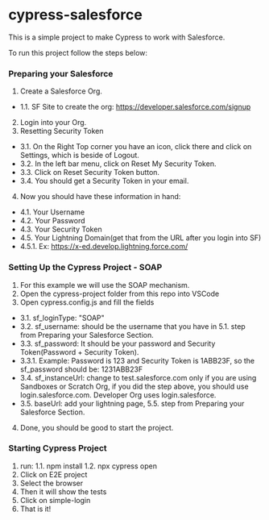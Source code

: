 # cypress-salesforce

This is a simple project to make Cypress to work with Salesforce.

To run this project follow the steps below:

### Preparing your Salesforce

1. Create a Salesforce Org.
  - 1.1. SF Site to create the org: https://developer.salesforce.com/signup
2. Login into your Org.
3. Resetting Security Token
- 3.1. On the Right Top corner you have an icon, click there and click on Settings, which is beside of Logout.
- 3.2. In the left bar menu, click on Reset My Security Token.
- 3.3. Click on Reset Security Token button.
- 3.4. You should get a Security Token in your email.
4. Now you should have these information in hand:
- 4.1. Your Username
- 4.2. Your Password
- 4.3. Your Security Token
- 4.5. Your Lightning Domain(get that from the URL after you login into SF)
- 4.5.1. Ex: https://x-ed.develop.lightning.force.com/

### Setting Up the Cypress Project - SOAP

1. For this example we will use the SOAP mechanism.
2. Open the cypress-project folder from this repo into VSCode
3. Open cypress.config.js and fill the fields
- 3.1. sf_loginType: "SOAP"
- 3.2. sf_username: should be the username that you have in 5.1. step from Preparing your Salesforce Section.
- 3.3. sf_password: It should be your password and Security Token(Password + Security Token).
- 3.3.1. Example: Password is 123 and Security Token is 1ABB23F, so the sf_password should be: 1231ABB23F
- 3.4. sf_instanceUrl: change to test.salesforce.com only if you are using Sandboxes or Scratch Org, if you did the step above, you should use login.salesforce.com. Developer Org uses login.salesforce.
- 3.5. baseUrl: add your lightning page, 5.5. step from Preparing your Salesforce Section.
4. Done, you should be good to start the project.

### Starting Cypress Project

1. run:
1.1. npm install
1.2. npx cypress open
2. Click on E2E project
3. Select the browser
4. Then it will show the tests
5. Click on simple-login
6. That is it!
